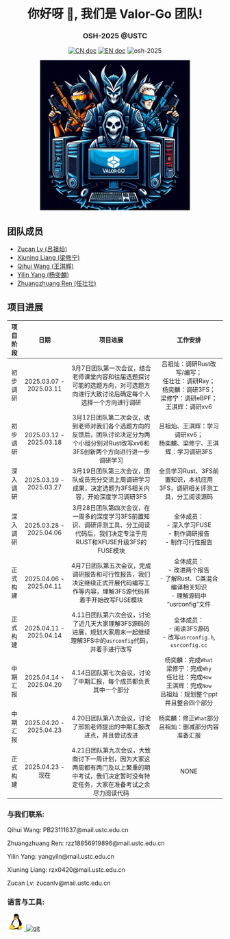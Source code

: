 <h1 align="center">你好呀 👋, 我们是 Valor-Go 团队! </h1>
<h3 align="center">OSH-2025 @USTC</h3>

<p align="center">
<a href="./README_CN.md"><img src="https://img.shields.io/badge/文档-中文版-blue.svg" alt="CN doc"></a>
<a href="./README.md"><img src="https://img.shields.io/badge/document-English-blue.svg" alt="EN doc"></a>
<img src="https://komarev.com/ghpvc/?username=osh-2025&label=Profile%20views&color=0e75b6&style=flat" alt="osh-2025" />
</p>

<p align="center">
<img src="./pictures/team_logo.jpg" alt="Team logo" width="350">
</p>


## 团队成员
+ [Zucan Lv (吕祖灿)](https://github.com/zucanlv)
+ [Xiuning Liang (梁修宁)](https://github.com/rzx0420)
+ [Qihui Wang (王淇辉)](https://github.com/discrete-create)
+ [Yilin Yang (杨奕麟)](https://github.com/Alexyang1097)
+ [Zhuangzhuang Ren (任壮壮)](https://github.com/Renzz-ustc)

## 项目进展
|项目阶段 |日期 |项目进展 |工作安排|
|:----:|:----:|:----:|:----:|
|初步调研|2025.03.07 - 2025.03.11|3月7日团队第一次会议，结合老师课堂内容和往届选题探讨可能的选题方向，对可选题方向进行大致讨论后确定每个人选择一个方向进行调研|吕祖灿：调研Rust改写/编写；<br>任壮壮：调研Ray；<br>杨奕麟：调研3FS；<br>梁修宁：调研eBPF；<br>王淇辉：调研xv6|
|初步调研|2025.03.12 - 2025.03.18|3月12日团队第二次会议，收到老师对我们各个选题方向的反馈后，团队讨论决定分为两个小组分别对Rust改写xv6和3FS创新两个方向进行进一步调研学习|吕祖灿、王淇辉：学习调研xv6；<br>杨奕麟、梁修宁、王淇辉：学习调研3FS|
|深入调研|2025.03.19 - 2025.03.27|3月19日团队第三次会议，团队成员充分交流上周调研学习成果，决定选题为3FS相关内容，开始深度学习调研3FS|全员学习Rust、3FS前置知识，本机应用3FS，调研相关评测工具，分工阅读源码|
|深入调研|2025.03.28 - 2025.04.06| 3月28日团队第四次会议，在一周多的深度学习3FS前置知识、调研评测工具、分工阅读代码后，我们决定专注于用RUST和XFUSE升级3FS的FUSE模块| 全体成员：<br>- 深入学习FUSE <br>- 制作调研报告 <br>- 制作可行性报告
| 正式构建|2025.04.06 - 2025.04.11| 4月7日团队第五次会议，完成调研报告和可行性报告，我们决定继续正式开展代码编写工作等内容，理解3FS源代码并着手开始改写FUSE模块 | 全体成员：<br>- 改进两个报告 <br>- 了解Rust、C类混合编译相关知识 <br>- 理解源码中<br>“usrconfig”文件
| 正式构建|2025.04.11 - 2025.04.14| 4.11日团队第六次会议，讨论了近几天大家理解3FS源码的进展，规划大家周末一起继续理解3FS中的`usrconfig`代码，并着手进行改写| 全体成员：<br> - 阅读3FS源码 <br> - 改写`usrconfig.h`, `usrconfig.cc`|
| 中期汇报|2025.04.14 - 2025.04.20| 4.14日团队第七次会议，讨论了中期汇报，每个成员都负责其中一个部分| 杨奕麟：完成`What`<br> 梁修宁：完成`Why` <br> 任壮壮：完成`How`<br> 王淇辉：完成`Now` <br> 吕祖灿：规划整个ppt并且整合四个部分|
| 中期汇报|2025.04.20 - 2025.04.23| 4.20日团队第八次会议，讨论了邢凯老师提出的中期汇报改进点，并且尝试改进| 杨奕麟：修正`What`部分 <br> 吕祖灿：删减部分内容准备汇报|
| 正式构建|2025.04.23 - 现在| 4.21日团队第九次会议，大致商讨下一周计划，因为大家这两周都有两门及以上繁重的期中考试，我们决定暂时没有特定任务，大家在准备考试之余尽力阅读代码| NONE|


<h3 align="left">与我们联系:</h3>
<p align="left">Qihui Wang: PB23111637@mail.ustc.edu.cn</p>
<p align="left">Zhuangzhuang Ren: rzz18856919896@mail.ustc.edu.cn</p>
<p align="left">Yilin Yang: yangyiln@mail.ustc.edu.cn</p>
<p align="left">Xiuning Liang: rzx0420@mail.ustc.edu.cn</p>
<p align="left">Zucan Lv: zucanlv@mail.ustc.edu.cn</p>


<h3 align="left">语言与工具:</h3>
<p align="left">  <a href="https://www.linux.org/" target="_blank" rel="noreferrer"> <img src="https://raw.githubusercontent.com/devicons/devicon/master/icons/linux/linux-original.svg" alt="linux" width="40" height="40"/> </a> <a href="https://git-scm.com/" target="_blank" rel="noreferrer"> <img src="https://www.vectorlogo.zone/logos/git-scm/git-scm-icon.svg" alt="git" width="40" height="40"/> 

